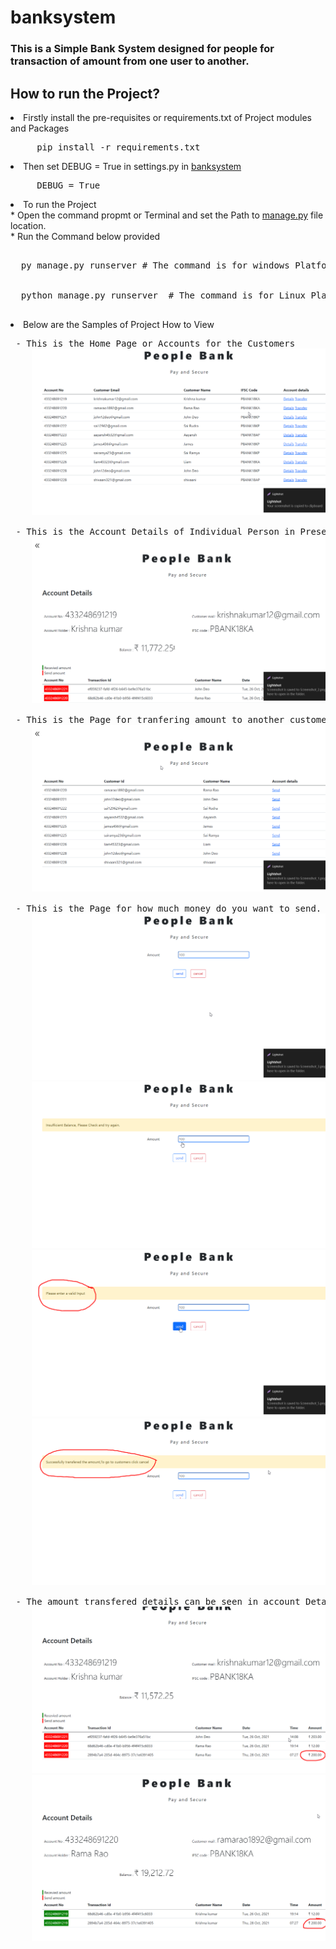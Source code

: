 # banksystem
### This is a Simple Bank System designed for people for transaction of amount from one user to another.

## How to run the Project?
<li>Firstly install the pre-requisites or requirements.txt of Project modules and Packages</li>
<pre>     pip install -r requirements.txt</pre>
<li>Then set DEBUG = True in settings.py in <a href="https://github.com/bhanuprasad2607/banksystem/blob/main/src/banksystem/settings.py">banksystem</a></li>
<pre>     DEBUG = True </pre>
<li>To run the Project<br>
  * Open the command propmt or Terminal and set the Path to <a href="https://github.com/bhanuprasad2607/banksystem/tree/main/src">manage.py</a> file location.<br>
  * Run the Command below provided
  <pre>     
  py manage.py runserver # The command is for windows Platform
  <br>
  python manage.py runserver  # The command is for Linux Platforms
  </pre>
</li>

<li> Below are the Samples of Project How to View</li>
<pre> - This is the Home Page or Accounts for the Customers
    <img src="https://github.com/bhanuprasad2607/banksystem/blob/main/Screenshot_2.png" alt="screenshot-1"/><br>
 - This is the Account Details of Individual Person in Presented Customers list in Home Page.
    <img src="https://github.com/bhanuprasad2607/banksystem/blob/main/Screenshot_1.png"/><br>
 - This is the Page for tranfering amount to another customer by clicking send button.
    <img src="https://github.com/bhanuprasad2607/banksystem/blob/main/Screenshot_3.png"/><br>
 - This is the Page for how much money do you want to send.
    <img src="https://github.com/bhanuprasad2607/banksystem/blob/main/Screenshot_4.png"/>
    <img src="https://github.com/bhanuprasad2607/banksystem/blob/main/Screenshot_5.png"/>
    <img src="https://github.com/bhanuprasad2607/banksystem/blob/main/Screenshot_6.png"/>
    <img src="https://github.com/bhanuprasad2607/banksystem/blob/main/Screenshot_7.png" /><br>
 - The amount transfered details can be seen in account Details.
    <img src="https://github.com/bhanuprasad2607/banksystem/blob/main/Screenshot_8.png" />
    <img src="https://github.com/bhanuprasad2607/banksystem/blob/main/Screenshot_9.png" />
</pre>
